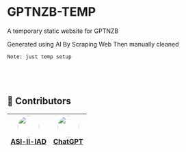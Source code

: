 # GPTNZB-TEMP
A temporary static website for GPTNZB

Generated using AI By Scraping Web
Then manually cleaned

`Note: just temp setup`


## &nbsp;

## 👥 Contributors

| [<img src="https://avatars.githubusercontent.com/ASl-ll-lAD" width="50" height="50" style="border-radius:50%"><br/>ASl-ll-lAD](https://github.com/ASl-ll-lAD) | [<img src="https://upload.wikimedia.org/wikipedia/commons/0/04/ChatGPT_logo.svg" width="50" height="50" style="border-radius:50%"><br/>ChatGPT](https://chat.openai.com/) |
|---|---|

## &nbsp;